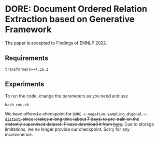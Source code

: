 # DORE: Document Ordered Relation Extraction based on Generative Framework
The paper is accepted to Findings of EMNLP 2022.

## Requirements
```text
transformers==4.16.2
```

## Experiments
To run the code, change the parameters as you need and use
```shell
bash run.sh
```

~~We have offered a checkpoint for `DORE + negative sampling_digonal + distant`, since it takes a long time (about 7 days) to pre-train on the distantly supervised dataset. Please download it from [here](https://drive.google.com/drive/folders/1gWFbuSmvf1ALBzz3lpWp_exHNUJJ4XhP?usp=sharing).~~ Due to storage limitations, we no longer provide our checkpoint. Sorry for any inconvinence.
